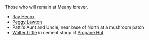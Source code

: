Those who will remain at Meany forever.

* [Ray Hecox](Ray-Hecox)
* [Peggy Lawton](Peggy-Lawton)
* Patti's Aunt and Uncle, near base of North at a mushroom patch
* [Walter Little](Walter-Little) in cement stoop of [Propane Hut](Propane-Hut)
